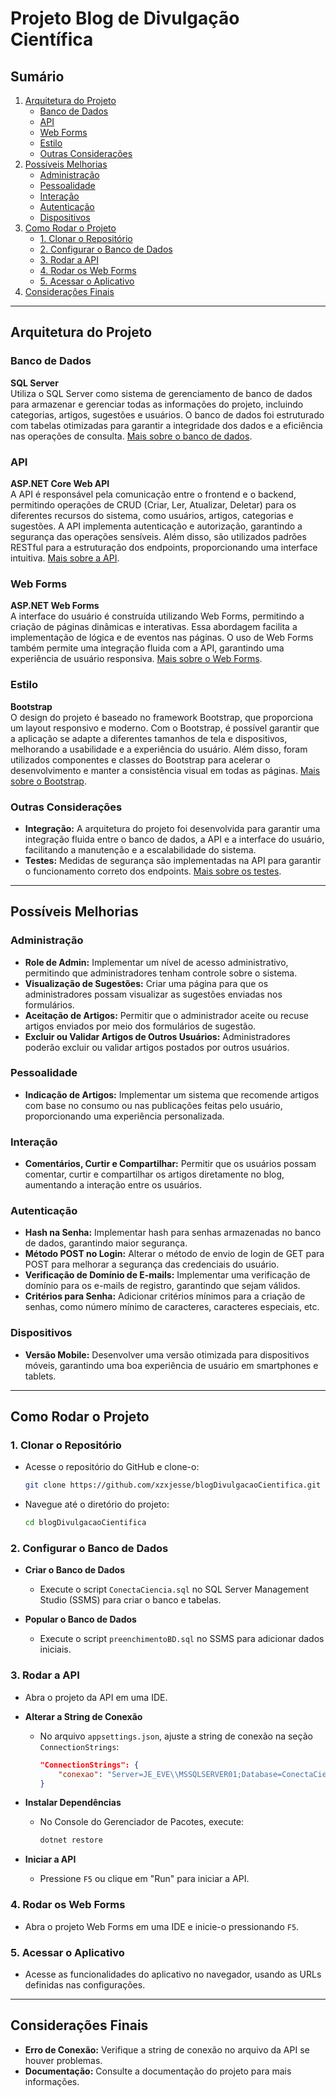 # **Projeto Blog de Divulgação Científica**

## **Sumário**
1. [Arquitetura do Projeto](#arquitetura-do-projeto)
   - [Banco de Dados](#banco-de-dados)
   - [API](#api)
   - [Web Forms](#web-forms)
   - [Estilo](#estilo)
   - [Outras Considerações](#outras-considerações)
2. [Possíveis Melhorias](#possíveis-melhorias)
   - [Administração](#administração)
   - [Pessoalidade](#pessoalidade)
   - [Interação](#interação)
   - [Autenticação](#autenticação)
   - [Dispositivos](#dispositivos)
3. [Como Rodar o Projeto](#como-rodar-o-projeto)
   - [1. Clonar o Repositório](#1-clonar-o-repositório)
   - [2. Configurar o Banco de Dados](#2-configurar-o-banco-de-dados)
   - [3. Rodar a API](#3-rodar-a-api)
   - [4. Rodar os Web Forms](#4-rodar-os-web-forms)
   - [5. Acessar o Aplicativo](#5-acessar-o-aplicativo)
4. [Considerações Finais](#considerações-finais)

---

## **Arquitetura do Projeto**

### **Banco de Dados**
**SQL Server**  
Utiliza o SQL Server como sistema de gerenciamento de banco de dados para armazenar e gerenciar todas as informações do projeto, incluindo categorias, artigos, sugestões e usuários. O banco de dados foi estruturado com tabelas otimizadas para garantir a integridade dos dados e a eficiência nas operações de consulta. [Mais sobre o banco de dados](https://github.com/xzxjesse/blogDivulgacaoCientifica/blob/main/Documentação/Doc_BD.md).

### **API**
**ASP.NET Core Web API**  
A API é responsável pela comunicação entre o frontend e o backend, permitindo operações de CRUD (Criar, Ler, Atualizar, Deletar) para os diferentes recursos do sistema, como usuários, artigos, categorias e sugestões. A API implementa autenticação e autorização, garantindo a segurança das operações sensíveis. Além disso, são utilizados padrões RESTful para a estruturação dos endpoints, proporcionando uma interface intuitiva. [Mais sobre a API](https://github.com/xzxjesse/blogDivulgacaoCientifica/blob/main/Documentação/Doc_API.md).

### **Web Forms**
**ASP.NET Web Forms**  
A interface do usuário é construída utilizando Web Forms, permitindo a criação de páginas dinâmicas e interativas. Essa abordagem facilita a implementação de lógica e de eventos nas páginas. O uso de Web Forms também permite uma integração fluida com a API, garantindo uma experiência de usuário responsiva. [Mais sobre o Web Forms](https://github.com/xzxjesse/blogDivulgacaoCientifica/blob/main/Documentação/Doc_WebForms.md).

### **Estilo**
**Bootstrap**  
O design do projeto é baseado no framework Bootstrap, que proporciona um layout responsivo e moderno. Com o Bootstrap, é possível garantir que a aplicação se adapte a diferentes tamanhos de tela e dispositivos, melhorando a usabilidade e a experiência do usuário. Além disso, foram utilizados componentes e classes do Bootstrap para acelerar o desenvolvimento e manter a consistência visual em todas as páginas. [Mais sobre o Bootstrap](https://getbootstrap.com).

### **Outras Considerações**
- **Integração:** A arquitetura do projeto foi desenvolvida para garantir uma integração fluida entre o banco de dados, a API e a interface do usuário, facilitando a manutenção e a escalabilidade do sistema.
- **Testes:** Medidas de segurança são implementadas na API para garantir o funcionamento correto dos endpoints. [Mais sobre os testes](https://github.com/xzxjesse/blogDivulgacaoCientifica/blob/main/Documentação/Doc_Testes.md).

---

## **Possíveis Melhorias**

### **Administração**
- **Role de Admin:** Implementar um nível de acesso administrativo, permitindo que administradores tenham controle sobre o sistema.
- **Visualização de Sugestões:** Criar uma página para que os administradores possam visualizar as sugestões enviadas nos formulários.
- **Aceitação de Artigos:** Permitir que o administrador aceite ou recuse artigos enviados por meio dos formulários de sugestão.
- **Excluir ou Validar Artigos de Outros Usuários:** Administradores poderão excluir ou validar artigos postados por outros usuários.

### **Pessoalidade**
- **Indicação de Artigos:** Implementar um sistema que recomende artigos com base no consumo ou nas publicações feitas pelo usuário, proporcionando uma experiência personalizada.

### **Interação**
- **Comentários, Curtir e Compartilhar:** Permitir que os usuários possam comentar, curtir e compartilhar os artigos diretamente no blog, aumentando a interação entre os usuários.

### **Autenticação**
- **Hash na Senha:** Implementar hash para senhas armazenadas no banco de dados, garantindo maior segurança.
- **Método POST no Login:** Alterar o método de envio de login de GET para POST para melhorar a segurança das credenciais do usuário.
- **Verificação de Domínio de E-mails:** Implementar uma verificação de domínio para os e-mails de registro, garantindo que sejam válidos.
- **Critérios para Senha:** Adicionar critérios mínimos para a criação de senhas, como número mínimo de caracteres, caracteres especiais, etc.

### **Dispositivos**
- **Versão Mobile:** Desenvolver uma versão otimizada para dispositivos móveis, garantindo uma boa experiência de usuário em smartphones e tablets.

---

## **Como Rodar o Projeto**

### **1. Clonar o Repositório**
- Acesse o repositório do GitHub e clone-o:
  ```bash
  git clone https://github.com/xzxjesse/blogDivulgacaoCientifica.git
  ```
- Navegue até o diretório do projeto:
  ```bash
  cd blogDivulgacaoCientifica
  ```

### **2. Configurar o Banco de Dados**
- **Criar o Banco de Dados**
  - Execute o script `ConectaCiencia.sql` no SQL Server Management Studio (SSMS) para criar o banco e tabelas.
  
- **Popular o Banco de Dados**
  - Execute o script `preenchimentoBD.sql` no SSMS para adicionar dados iniciais.

### **3. Rodar a API**
- Abra o projeto da API em uma IDE.
- **Alterar a String de Conexão**
  - No arquivo `appsettings.json`, ajuste a string de conexão na seção `ConnectionStrings`:
    ```json
    "ConnectionStrings": {
        "conexao": "Server=JE_EVE\\MSSQLSERVER01;Database=ConectaCiencia;Integrated Security=true;"
    }
    ```
  
- **Instalar Dependências**
  - No Console do Gerenciador de Pacotes, execute:
    ```bash
    dotnet restore
    ```

- **Iniciar a API**
  - Pressione `F5` ou clique em "Run" para iniciar a API.

### **4. Rodar os Web Forms**
- Abra o projeto Web Forms em uma IDE e inicie-o pressionando `F5`.

### **5. Acessar o Aplicativo**
- Acesse as funcionalidades do aplicativo no navegador, usando as URLs definidas nas configurações.

---

## **Considerações Finais**
- **Erro de Conexão:** Verifique a string de conexão no arquivo da API se houver problemas.
- **Documentação:** Consulte a documentação do projeto para mais informações.
